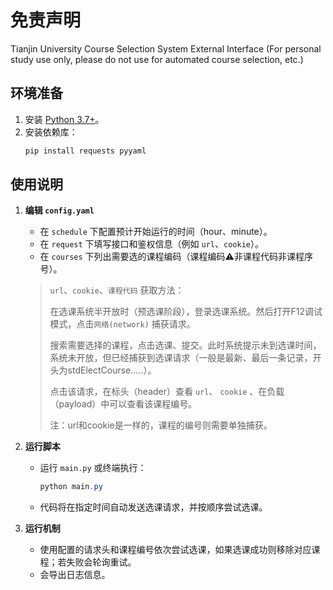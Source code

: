 # 免责声明
Tianjin University Course Selection System External Interface (For personal study use only, please do not use for automated course selection, etc.)

## 环境准备
1. 安装 [Python 3.7+](https://www.python.org/downloads/)。
2. 安装依赖库：
   ```powershell
   pip install requests pyyaml


## 使用说明
1. **编辑 `config.yaml`**  
   
   - 在 `schedule` 下配置预计开始运行的时间（hour、minute）。  
   - 在 `request` 下填写接口和鉴权信息（例如 `url`、`cookie`）。 
   - 在 `courses` 下列出需要选的课程编码（课程编码⚠️非课程代码非课程序号）。
   
   > `url`、`cookie`、`课程代码` 获取方法：
   >
   > 在选课系统半开放时（预选课阶段），登录选课系统。然后打开F12调试模式，点击`网络(network)` 捕获请求。
   >
   > 搜索需要选择的课程，点击选课、提交。此时系统提示未到选课时间，系统未开放，但已经捕获到选课请求（一般是最新、最后一条记录，开头为stdElectCourse.....）。
   >
   > 点击该请求，在标头（header）查看 `url`、 `cookie` 、在负载（payload）中可以查看该课程编号。
   >
   > 注：url和cookie是一样的，课程的编号则需要单独捕获。
   


2. **运行脚本**  
   
   - 运行 `main.py` 或终端执行：
     ```powershell
     python main.py
     ```
   - 代码将在指定时间自动发送选课请求，并按顺序尝试选课。
   
3. **运行机制**    
   - 使用配置的请求头和课程编号依次尝试选课，如果选课成功则移除对应课程；若失败会轮询重试。  
   - 会导出日志信息。
